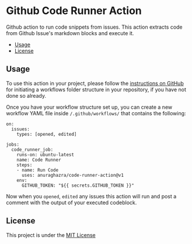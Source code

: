 # Github Code Runner Action

Github action to run code snippets from issues.
This action extracts code from Github Issue's markdown blocks and execute it.

* [Usage](#usage)
* [License](#license)

## Usage

To use this action in your project, please follow the [instructions on GitHub](https://help.github.com/en/actions/automating-your-workflow-with-github-actions/configuring-a-workflow) for initiating a workflows folder structure in your repository, if you have not done so already. 

Once you have your workflow structure set up, you can create a new workflow YAML file inside `/.github/workflows/` that contains the following:

```
on:
  issues:
    types: [opened, edited]

jobs:
  code_runner_job:
    runs-on: ubuntu-latest
    name: Code Runner
    steps:
    - name: Run Code
      uses: anuraghazra/code-runner-action@v1
    env:
      GITHUB_TOKEN: "${{ secrets.GITHUB_TOKEN }}"
```

Now when you `opened`, `edited` any issues this action will run and post a comment with the output of your executed codeblock.

## License

This project is under the [MIT License](LICENSE.txt)